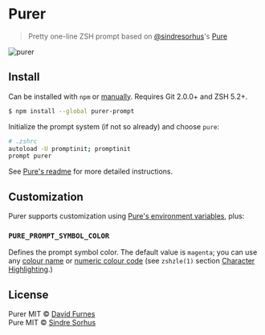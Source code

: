 # Purer

> Pretty one-line ZSH prompt based on [@sindresorhus](https://github.)'s [Pure](https://github.com/sindresorhus/pure)

![purer](https://cloud.githubusercontent.com/assets/583202/25418314/c3a29bfa-2a18-11e7-8a6f-4c0960ccadfc.png)

## Install

Can be installed with `npm` or [manually](https://github.com/sindresorhus/pure/blob/master/readme.md#manually). Requires Git 2.0.0+ and ZSH 5.2+.

```sh
$ npm install --global purer-prompt
```

Initialize the prompt system (if not so already) and choose `pure`:

```sh
# .zshrc
autoload -U promptinit; promptinit
prompt purer
```

See [Pure's readme](https://github.com/sindresorhus/pure/blob/master/readme.md#install) for more detailed instructions.

## Customization

Purer supports customization using [Pure's environment variables](https://github.com/sindresorhus/pure#options), plus:

### `PURE_PROMPT_SYMBOL_COLOR`

Defines the prompt symbol color. The default value is `magenta`; you can use any [colour name](https://wiki.archlinux.org/index.php/Zsh#Colors) or [numeric colour code](https://upload.wikimedia.org/wikipedia/commons/1/15/Xterm_256color_chart.svg) (see `zshzle(1)` section [Character Highlighting](http://zsh.sourceforge.net/Doc/Release/Zsh-Line-Editor.html#Character-Highlighting).)

## License

Purer MIT © [David Furnes](http://dfurnes.com) <br/>
Pure MIT © [Sindre Sorhus](http://sindresorhus.com)
